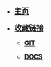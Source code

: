 * [<big>**主页**</big>](README)

* [<big>**收藏链接**</big>](link/README)

    * [**GIT**](link/git/)
        
    * [**DOCS**](link/doc/)